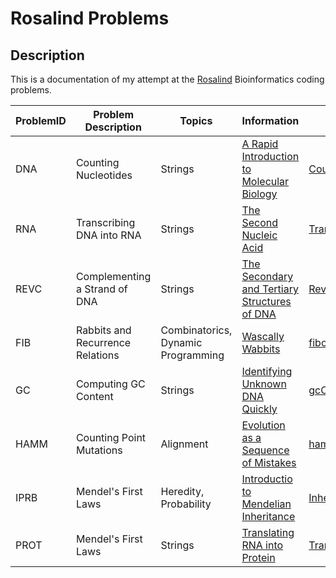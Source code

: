 # Rosalind Problems

## Description
This is a documentation of my attempt at the [Rosalind](https://rosalind.info) Bioinformatics coding problems.

| ProblemID | Problem Description             |Topics                             | Information | Solution  |
|-----------|---------------------------------|-----------------------------------|-------------|-----------|
| DNA   | Counting Nucleotides            | Strings                           |[A Rapid Introduction to Molecular Biology](http://rosalind.info/problems/dna/)| [CountingNucleotides.py](https://github.com/mayurathan/Rosalind_Problems/blob/main/String_Algorithms/CountingNucleotides.py)|
| RNA   | Transcribing DNA into RNA       | Strings                           |[The Second Nucleic Acid](https://rosalind.info/problems/rna/)| [Transcription.py](https://github.com/mayurathan/Rosalind_Problems/blob/main/String_Algorithms/Transcription.py)|
| REVC  | Complementing a Strand of DNA   | Strings                           |[The Secondary and Tertiary Structures of DNA](https://rosalind.info/problems/revc/)| [ReverseComplement.py](https://github.com/mayurathan/Rosalind_Problems/blob/main/String_Algorithms/ReverseComplement.py)|
| FIB   | Rabbits and Recurrence Relations| Combinatorics, Dynamic Programming|[Wascally Wabbits](https://rosalind.info/problems/fib/)| [fibonacciRabbits.py](https://github.com/mayurathan/Rosalind_Problems/blob/main/Combinatorics/fibonacciRabbits.py)|
| GC    | Computing GC Content            | Strings                           |[Identifying Unknown DNA Quickly](https://rosalind.info/problems/gc/)| [gcContent.py](https://github.com/mayurathan/Rosalind_Problems/blob/main/String_Algorithms/gcContent.py)|
| HAMM  | Counting Point Mutations        | Alignment                         |[Evolution as a Sequence of Mistakes](https://rosalind.info/problems/hamm/)| [hammingDistance.py](https://github.com/mayurathan/Rosalind_Problems/blob/main/Alignment/hammingDistance.py)|
| IPRB  | Mendel's First Laws             | Heredity, Probability             |[Introductio to Mendelian Inheritance](https://rosalind.info/problems/iprb/)| [Inheritance.py](https://github.com/mayurathan/Rosalind_Problems/blob/main/Heredity/Inheritance.py)|
| PROT  | Mendel's First Laws             | Strings                           |[Translating RNA into Protein](https://rosalind.info/problems/prot/)| [Translation.py](https://github.com/mayurathan/Rosalind_Problems/blob/main/String_Algorithms/Translation.py)|
